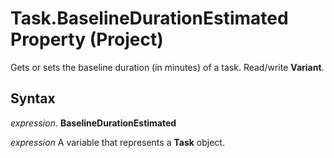 
# Task.BaselineDurationEstimated Property (Project)

Gets or sets the baseline duration (in minutes) of a task. Read/write  **Variant**.


## Syntax

 _expression_. **BaselineDurationEstimated**

 _expression_ A variable that represents a **Task** object.

